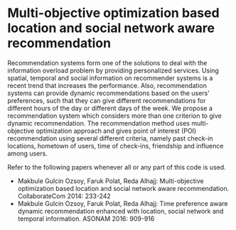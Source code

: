# Multi-objective optimization based location and social network aware recommendation

Recommendation systems form one of the solutions to deal with the information overload problem by providing personalized services. Using spatial, temporal and social information on recommender systems is a recent trend that increases the performance. Also, recommendation systems can provide dynamic recommendations based on the users' preferences, such that they can give different recommendations for different hours of the day or different days of the week. We propose a recommendation system which considers  more than one criterion to give dynamic recommendation. The recommendation method uses multi-objective optimization approach and gives point of interest (POI) recommendation using several different criteria, namely past check-in locations, hometown of users, time of check-ins, friendship and influence among users.


Refer to the following papers whenever all or any part of this code is used.
- Makbule Gulcin Ozsoy, Faruk Polat, Reda Alhajj: Multi-objective optimization based location and social network aware recommendation. CollaborateCom 2014: 233-242
- Makbule Gulcin Ozsoy, Faruk Polat, Reda Alhajj: Time preference aware dynamic recommendation enhanced with location, social network and temporal information. ASONAM 2016: 909-916
